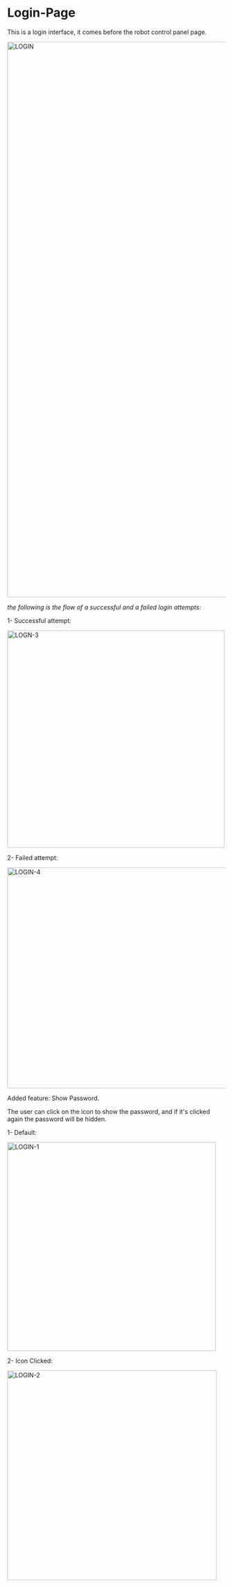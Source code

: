 # Login-Page
This is a login interface, it comes before the robot control panel page.



<img width="1280" alt="LOGIN" src="https://user-images.githubusercontent.com/86415915/128812216-2058dca7-c332-43b5-a2cb-533aea00f7a6.PNG">


*the following is the flow of a successful and a failed login attempts:*

1- Successful attempt:

<img width="501" alt="LOGN-3" src="https://user-images.githubusercontent.com/86415915/128812544-e9c4fedf-515e-47e1-8808-4cd54666b7d9.PNG">

2- Failed attempt:

<img width="509" alt="LOGIN-4" src="https://user-images.githubusercontent.com/86415915/128812574-b6c6de78-79aa-44d6-b2ee-89211c39959a.PNG">



Added feature: Show Password.

The user can click on the icon to show the password, and if it's clicked again the password will be hidden.

1- Default: 

<img width="481" alt="LOGIN-1" src="https://user-images.githubusercontent.com/86415915/128812726-bedc95ae-70a3-4f85-9d6e-fcd1208bda99.PNG">

2- Icon Clicked:

<img width="483" alt="LOGIN-2" src="https://user-images.githubusercontent.com/86415915/128812750-a8b94f10-e00a-478a-bb2b-5ebf5efe7fb1.PNG">
